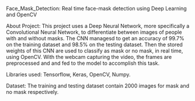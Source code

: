 Face_Mask_Detection:
Real time face-mask detection using Deep Learning and OpenCV

About Project:
This project uses a Deep Neural Network, more specifically a Convolutional Neural Network, to differentiate between images of people with and without masks.
The CNN managesd to get an accuracy of 99.7% on the training dataset and 98.5% on the testing dataset. Then the stored weights of this CNN are used to classify 
as mask or no mask, in real time, using OpenCV. With the webcam capturing the video, the frames are preprocessed and and fed to the model to accomplish this task.

Libraries used: Tensorflow, Keras, OpenCV, Numpy.

Dataset:
The training and testing dataset contain 2000 images for mask and no mask respectively.
